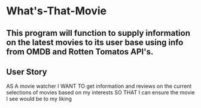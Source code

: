 # What's-That-Movie

This program will function to supply information on the latest movies to its user base using info from OMDB and Rotten Tomatos API's.
-----------------------------------------------------------------------------------------------------------------------------------------------------------------------

User Story
---------------------------------------------------------------------------------------------------------------
AS A movie watcher
I WANT TO get information and reviews on the current selections of movies based on my interests
SO THAT I can ensure the movie I see would be to my liking

